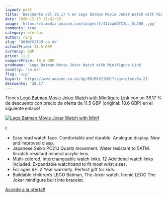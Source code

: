 ```yaml
---
layout: post
title: 'Descuento del 38.17 % en Lego Batman Movie Joker Watch with Minif'
date: 2020-12-13 17:41:29
image: 'https://m.media-amazon.com/images/I/412xaWOTC3L._SL200_.jpg'
comments: true
category: ofertas
author: ring
slug: 'B01MYX2IGM-co.uk'
actualPrice: 11.5 GBP
currency: GBP
price: 11.5
comparePrice: 18.6 GBP
prodname: 'Lego Batman Movie Joker Watch with Minifigure Link'
country: 'co.uk'
flag: '🇬🇧'
buyurl: 'https://www.amazon.co.uk/dp/B01MYX2IGM/?tag=tolees0a-21'
descuento: '38.17'
---
```


Tienes [Lego Batman Movie Joker Watch with Minifigure Link](https://www.amazon.co.uk/dp/B01MYX2IGM/?tag=tolees0a-21) con un 38.17 % de descuento con precio de oferta de 11.5 GBP (original: 18.6 GBP) en el siguiente enlace!

[![Lego Batman Movie Joker Watch with Minif](https://m.media-amazon.com/images/I/412xaWOTC3L._SL200_.jpg)](https://www.amazon.co.uk/dp/B01MYX2IGM/?tag=tolees0a-21)

ℹ️:

- Easy read watch face. Comfortable and durable. Analogue display. New and improved clasp.
- Japanese Seiko PC21J Quartz movement. Water resistant to 5ATM. Scratch resistant mineral acrylic lens.
- Multi-colored, interchangeable watch links. 12 Additional watch links included. Expandable watchband to fit most wrist sizes.
- For ages 6+. 2 Year warranty. Perfect gift for kids.
- Buildable children’s LEGO Batman, The Joker watch. Iconic LEGO The Joker minifigure built into bracelet.

[Accede a la oferta!!](https://www.amazon.co.uk/dp/B01MYX2IGM/?tag=tolees0a-21)

